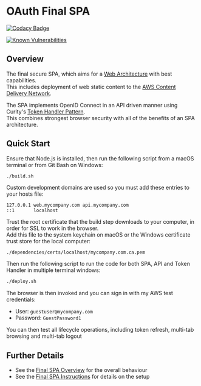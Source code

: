 # OAuth Final SPA

[![Codacy Badge](https://app.codacy.com/project/badge/Grade/f2c5ede8739440599096fc25010ab6f6)](https://www.codacy.com/gh/gary-archer/oauth.websample.final/dashboard?utm_source=github.com&amp;utm_medium=referral&amp;utm_content=gary-archer/oauth.websample.final&amp;utm_campaign=Badge_Grade)
 
[![Known Vulnerabilities](https://snyk.io/test/github/gary-archer/oauth.websample.final/badge.svg?targetFile=spa/package.json)](https://snyk.io/test/github/gary-archer/oauth.websample.final?targetFile=spa/package.json)

## Overview

The final secure SPA, which aims for a [Web Architecture](https://authguidance.com/2017/09/08/goal-1-spas/) with best capabilities.\
This includes deployment of web static content to the [AWS Content Delivery Network](https://authguidance.com/2018/12/02/spa-content-deployment/).

The SPA implements OpenID Connect in an API driven manner using Curity's [Token Handler Pattern](https://github.com/curityio/web-oauth-via-bff).\
This combines strongest browser security with all of the benefits of an SPA architecture.

## Quick Start

Ensure that Node.js is installed, then run the following script from a macOS terminal or from Git Bash on Windows:

```bash
./build.sh
```

Custom development domains are used so you must add these entries to your hosts file:

```
127.0.0.1 web.mycompany.com api.mycompany.com
::1       localhost
```

Trust the root certificate that the build step downloads to your computer, in order for SSL to work in the browser.\
Add this file to the system keychain on macOS or the Windows certificate trust store for the local computer:

```
./dependencies/certs/localhost/mycompany.com.ca.pem
```

Then run the following script to run the code for both SPA, API and Token Handler in multiple terminal windows:

```bash
./deploy.sh
```

The browser is then invoked and you can sign in with my AWS test credentials:

- User: `guestuser@mycompany.com`
- Password: `GuestPassword1`

You can then test all lifecycle operations, including token refresh, multi-tab browsing and multi-tab logout

## Further Details

- See the [Final SPA Overview](https://authguidance.com/2019/04/07/local-ui-setup) for the overall behaviour
- See the [Final SPA Instructions](https://authguidance.com/2019/04/08/how-to-run-the-react-js-spa) for details on the setup 
